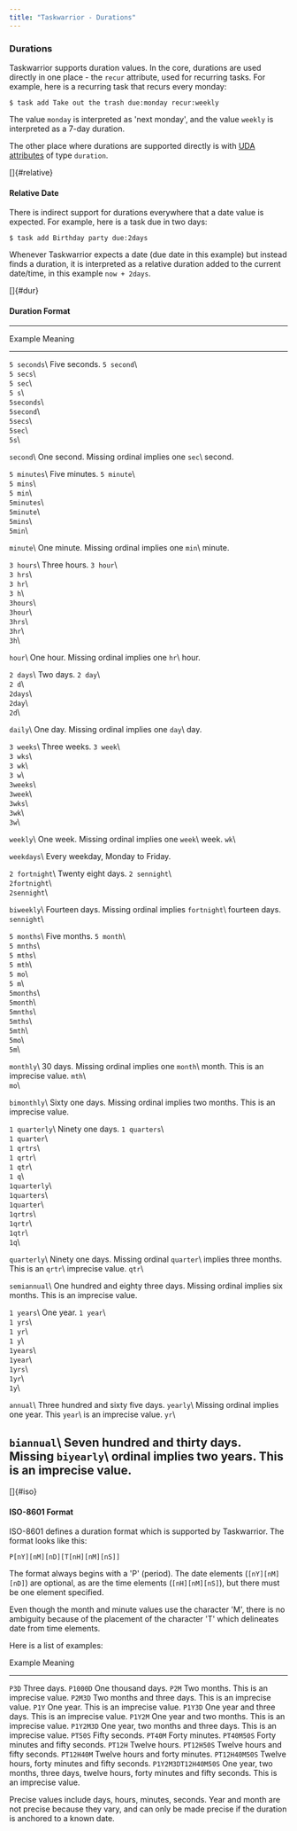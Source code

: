 ```yaml
---
title: "Taskwarrior - Durations"
---
```


### Durations

Taskwarrior supports duration values. In the core, durations are used directly
in one place - the `recur` attribute, used for recurring tasks. For example,
here is a recurring task that recurs every monday:

    $ task add Take out the trash due:monday recur:weekly

The value `monday` is interpreted as \'next monday\', and the value `weekly` is
interpreted as a 7-day duration.

The other place where durations are supported directly is with [UDA
attributes](/docs/udas.html) of type `duration`.

[]{#relative}

#### Relative Date

There is indirect support for durations everywhere that a date value is
expected. For example, here is a task due in two days:

    $ task add Birthday party due:2days

Whenever Taskwarrior expects a date (due date in this example) but instead finds
a duration, it is interpreted as a relative duration added to the current
date/time, in this example `now + 2days`.

[]{#dur}

#### Duration Format

  -------------------------------------------------------------------------------
  Example                                 Meaning
  --------------------------------------- ---------------------------------------
  `5 seconds`\                            Five seconds.
  `5 second`\                             
  `5 secs`\                               
  `5 sec`\                                
  `5 s`\                                  
  `5seconds`\                             
  `5second`\                              
  `5secs`\                                
  `5sec`\                                 
  `5s`\                                   

  `second`\                               One second. Missing ordinal implies one
  `sec`\                                  second.

  `5 minutes`\                            Five minutes.
  `5 minute`\                             
  `5 mins`\                               
  `5 min`\                                
  `5minutes`\                             
  `5minute`\                              
  `5mins`\                                
  `5min`\                                 

  `minute`\                               One minute. Missing ordinal implies one
  `min`\                                  minute.

  `3 hours`\                              Three hours.
  `3 hour`\                               
  `3 hrs`\                                
  `3 hr`\                                 
  `3 h`\                                  
  `3hours`\                               
  `3hour`\                                
  `3hrs`\                                 
  `3hr`\                                  
  `3h`\                                   

  `hour`\                                 One hour. Missing ordinal implies one
  `hr`\                                   hour.

  `2 days`\                               Two days.
  `2 day`\                                
  `2 d`\                                  
  `2days`\                                
  `2day`\                                 
  `2d`\                                   

  `daily`\                                One day. Missing ordinal implies one
  `day`\                                  day.

  `3 weeks`\                              Three weeks.
  `3 week`\                               
  `3 wks`\                                
  `3 wk`\                                 
  `3 w`\                                  
  `3weeks`\                               
  `3week`\                                
  `3wks`\                                 
  `3wk`\                                  
  `3w`\                                   

  `weekly`\                               One week. Missing ordinal implies one
  `week`\                                 week.
  `wk`\                                   

  `weekdays`\                             Every weekday, Monday to Friday.

  `2 fortnight`\                          Twenty eight days.
  `2 sennight`\                           
  `2fortnight`\                           
  `2sennight`\                            

  `biweekly`\                             Fourteen days. Missing ordinal implies
  `fortnight`\                            fourteen days.
  `sennight`\                             

  `5 months`\                             Five months.
  `5 month`\                              
  `5 mnths`\                              
  `5 mths`\                               
  `5 mth`\                                
  `5 mo`\                                 
  `5 m`\                                  
  `5months`\                              
  `5month`\                               
  `5mnths`\                               
  `5mths`\                                
  `5mth`\                                 
  `5mo`\                                  
  `5m`\                                   

  `monthly`\                              30 days. Missing ordinal implies one
  `month`\                                month. This is an imprecise value.
  `mth`\                                  
  `mo`\                                   

  `bimonthly`\                            Sixty one days. Missing ordinal implies
                                          two months. This is an imprecise value.

  `1 quarterly`\                          Ninety one days.
  `1 quarters`\                           
  `1 quarter`\                            
  `1 qrtrs`\                              
  `1 qrtr`\                               
  `1 qtr`\                                
  `1 q`\                                  
  `1quarterly`\                           
  `1quarters`\                            
  `1quarter`\                             
  `1qrtrs`\                               
  `1qrtr`\                                
  `1qtr`\                                 
  `1q`\                                   

  `quarterly`\                            Ninety one days. Missing ordinal
  `quarter`\                              implies three months. This is an
  `qrtr`\                                 imprecise value.
  `qtr`\                                  

  `semiannual`\                           One hundred and eighty three days.
                                          Missing ordinal implies six months.
                                          This is an imprecise value.

  `1 years`\                              One year.
  `1 year`\                               
  `1 yrs`\                                
  `1 yr`\                                 
  `1 y`\                                  
  `1years`\                               
  `1year`\                                
  `1yrs`\                                 
  `1yr`\                                  
  `1y`\                                   

  `annual`\                               Three hundred and sixty five days.
  `yearly`\                               Missing ordinal implies one year. This
  `year`\                                 is an imprecise value.
  `yr`\                                   

  `biannual`\                             Seven hundred and thirty days. Missing
  `biyearly`\                             ordinal implies two years. This is an
                                          imprecise value.
  -------------------------------------------------------------------------------

[]{#iso}

#### ISO-8601 Format

ISO-8601 defines a duration format which is supported by Taskwarrior. The format
looks like this:

    P[nY][nM][nD][T[nH][nM][nS]]

The format always begins with a \'P\' (period). The date elements
(`[nY][nM][nD]`) are optional, as are the time elements (`[nH][nM][nS]`), but
there must be one element specified.

Even though the month and minute values use the character \'M\', there is no
ambiguity because of the placement of the character \'T\' which delineates date
from time elements.

Here is a list of examples:

  Example               Meaning
  --------------------- --------------------------------------------------------------------------------------------------------------
  `P3D`                 Three days.
  `P1000D`              One thousand days.
  `P2M`                 Two months. This is an imprecise value.
  `P2M3D`               Two months and three days. This is an imprecise value.
  `P1Y`                 One year. This is an imprecise value.
  `P1Y3D`               One year and three days. This is an imprecise value.
  `P1Y2M`               One year and two months. This is an imprecise value.
  `P1Y2M3D`             One year, two months and three days. This is an imprecise value.
  `PT50S`               Fifty seconds.
  `PT40M`               Forty minutes.
  `PT40M50S`            Forty minutes and fifty seconds.
  `PT12H`               Twelve hours.
  `PT12H50S`            Twelve hours and fifty seconds.
  `PT12H40M`            Twelve hours and forty minutes.
  `PT12H40M50S`         Twelve hours, forty minutes and fifty seconds.
  `P1Y2M3DT12H40M50S`   One year, two months, three days, twelve hours, forty minutes and fifty seconds. This is an imprecise value.

Precise values include days, hours, minutes, seconds. Year and month are not
precise because they vary, and can only be made precise if the duration is
anchored to a known date.
